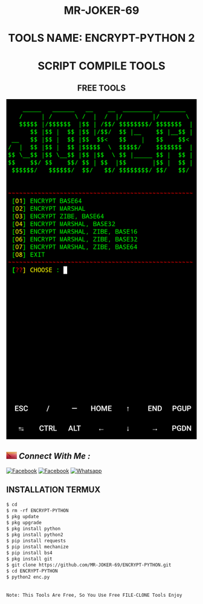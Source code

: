 <h1 align="center"> MR-JOKER-69 </h1>

<h1 align="center"> TOOLS NAME: ENCRYPT-PYTHON 2</h1>
<h1 align="center"> SCRIPT COMPILE TOOLS</h1>

<h2 align="center"> FREE TOOLS</h2>

![20200808_160757](https://github.com/MR-JOKER-69/ENCRYPT-PYTHON/blob/main/Screenshot_20220509-191622.png)

<h2><img width="28" src="https://github.com/DalpatRathore/dalpatrathore/blob/main/assets/icons/icon-contact.png" /><i> Connect With Me :</i></h2>

[![Facebook](https://img.shields.io/badge/Facebook_Page-red?style=for-the-badge&logo=facebook)](https://www.facebook.com/MRJOKER69X)
[![Facebook](https://img.shields.io/badge/Facebook_Id-green?style=for-the-badge&logo=facebook)](https://www.facebook.com/100044147289767)
[![Whatsapp](https://img.shields.io/badge/Whatsapp-blue?style=for-the-badge&logo=whatsapp)](https://wa.me/+8801750376469)


## <b>INSTALLATION TERMUX</b>

```
$ cd
$ rm -rf ENCRYPT-PYTHON
$ pkg update
$ pkg upgrade
$ pkg install python
$ pkg install python2
$ pip install requests
$ pip install mechanize
$ pip install bs4
$ pkg install git
$ git clone https://github.com/MR-JOKER-69/ENCRYPT-PYTHON.git
$ cd ENCRYPT-PYTHON
$ python2 enc.py


Note: This Tools Are Free, So You Use Free FILE-CLONE Tools Enjoy
